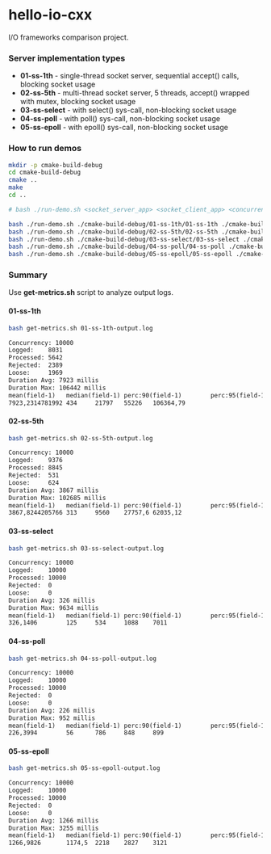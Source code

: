 # hello-io-cxx

I/O frameworks comparison project.

### Server implementation types

* **01-ss-1th** - single-thread socket server, sequential accept() calls, blocking socket usage
* **02-ss-5th** - multi-thread socket server, 5 threads, accept() wrapped with mutex, blocking socket usage
* **03-ss-select** - with select() sys-call, non-blocking socket usage
* **04-ss-poll** - with poll() sys-call, non-blocking socket usage
* **05-ss-epoll** - with epoll() sys-call, non-blocking socket usage

### How to run demos

```bash
mkdir -p cmake-build-debug
cd cmake-build-debug
cmake ..
make
cd ..

# bash ./run-demo.sh <socket_server_app> <socket_client_app> <concurrency>

bash ./run-demo.sh ./cmake-build-debug/01-ss-1th/01-ss-1th ./cmake-build-debug/client/client 10000
bash ./run-demo.sh ./cmake-build-debug/02-ss-5th/02-ss-5th ./cmake-build-debug/client/client 10000
bash ./run-demo.sh ./cmake-build-debug/03-ss-select/03-ss-select ./cmake-build-debug/client/client 10000
bash ./run-demo.sh ./cmake-build-debug/04-ss-poll/04-ss-poll ./cmake-build-debug/client/client 10000
bash ./run-demo.sh ./cmake-build-debug/05-ss-epoll/05-ss-epoll ./cmake-build-debug/client/client 10000

```

### Summary

Use **get-metrics.sh** script to analyze output logs.

#### 01-ss-1th

```bash
bash get-metrics.sh 01-ss-1th-output.log
```

```txt
Concurrency: 10000
Logged:    8031
Processed: 5642
Rejected:  2389
Loose:     1969
Duration Avg: 7923 millis
Duration Max: 106442 millis
mean(field-1)   median(field-1) perc:90(field-1)        perc:95(field-1)        perc:99(field-1)
7923,2314781992 434     21797   55226   106364,79
```

#### 02-ss-5th

```bash
bash get-metrics.sh 02-ss-5th-output.log
```

```txt
Concurrency: 10000
Logged:    9376
Processed: 8845
Rejected:  531
Loose:     624
Duration Avg: 3867 millis
Duration Max: 102685 millis
mean(field-1)   median(field-1) perc:90(field-1)        perc:95(field-1)        perc:99(field-1)
3867,8244205766 313     9560    27757,6 62035,12
```

#### 03-ss-select

```bash
bash get-metrics.sh 03-ss-select-output.log
```

```txt
Concurrency: 10000
Logged:    10000
Processed: 10000
Rejected:  0
Loose:     0
Duration Avg: 326 millis
Duration Max: 9634 millis
mean(field-1)   median(field-1) perc:90(field-1)        perc:95(field-1)        perc:99(field-1)
326,1406        125     534     1088    7011

```

#### 04-ss-poll

```bash
bash get-metrics.sh 04-ss-poll-output.log
```

```txt
Concurrency: 10000
Logged:    10000
Processed: 10000
Rejected:  0
Loose:     0
Duration Avg: 226 millis
Duration Max: 952 millis
mean(field-1)   median(field-1) perc:90(field-1)        perc:95(field-1)        perc:99(field-1)
226,3994        56      786     848     899
```


#### 05-ss-epoll

```bash
bash get-metrics.sh 05-ss-epoll-output.log
```

```txt
Concurrency: 10000
Logged:    10000
Processed: 10000
Rejected:  0
Loose:     0
Duration Avg: 1266 millis
Duration Max: 3255 millis
mean(field-1)   median(field-1) perc:90(field-1)        perc:95(field-1)        perc:99(field-1)
1266,9826       1174,5  2218    2827    3121
```
